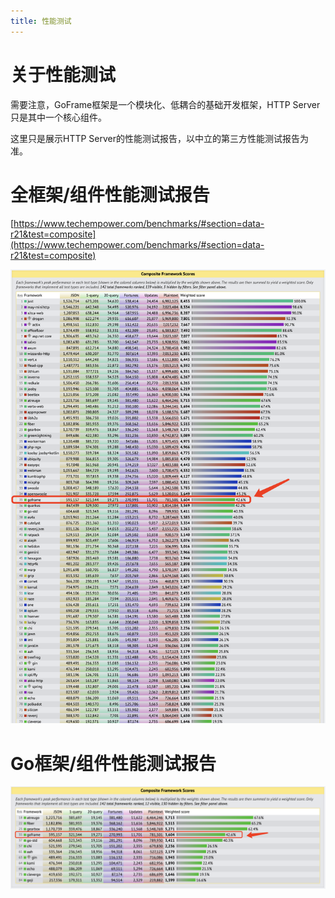 ```yaml
---
title: 性能测试
---
```


# 关于性能测试

需要注意，GoFrame框架是一个模块化、低耦合的基础开发框架，HTTP Server只是其中一个核心组件。

这里只是展示HTTP Server的性能测试报告，以中立的第三方性能测试报告为准。

# 全框架/组件性能测试报告

[https://www.techempower.com/benchmarks/#section=data-r21&test=composite](https://www.techempower.com/benchmarks/#section=data-r21&test=composite)

![](/download/attachments/54131015/image2022-8-1_18-1-20.png?version=1&modificationDate=1659348081505&api=v2)

# Go框架/组件性能测试报告

![](/download/attachments/54131015/image2022-8-2_16-30-11.png?version=1&modificationDate=1659429012204&api=v2)